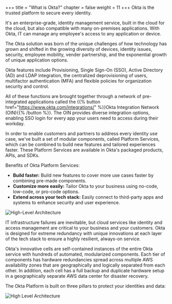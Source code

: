 +++
title = "What is Okta?"
chapter = false
weight = 11
+++
Okta is the trusted platform to secure every identity.

It's an enterprise-grade, identity management service, built in the cloud for the cloud, but also compatible with many on-premises applications. With Okta, IT can manage any employee's access to any application or device.

The Okta solution was born of the unique challenges of how technology has grown and shifted in the growing diversity of devices, identity issues, security, employee mobility, vender partnership, and the exponential growth of unique application options.

Okta features include Provisioning, Single Sign-On (SSO), Active Directory (AD) and LDAP integration, the centralized deprovisioning of users, multifactor authentication (MFA) and flexible policies for organization security and control.



All of these functions are brought together through a network of pre-integrated applications called the {{% button href="https://www.okta.com/integrations/" %}}Okta Integration Network (OIN){{% /button %}}. The OIN provides diverse integration options, enabling SSO login for every app your users need to access during their workday.

In order to enable customers and partners to address every identity use case, we've built a set of modular components, called Platform Services, which can be combined to build new features and tailored experiences faster. These Platform Services are available in Okta's packaged products, APIs, and SDKs.

Benefits of Okta Platform Services:

- **Build faster:** Build new features to cover more use cases faster by combining pre-made components.
- **Customize more easily:** Tailor Okta to your business using no-code, low-code, or pro-code options.
- **Extend across your tech stack:** Easily connect to third-party apps and systems to enhance security and user experience.

![High-Level Architecture](/images/4_Okta_Platform.png)

IT infrastructure failures are inevitable, but cloud services like identity and access management are critical to your business and your customers. Okta is designed for extreme redundancy with unique innovations at each layer of the tech stack to ensure a highly resilient, always-on service.

Okta's innovative cells are self-contained instances of the entire Okta service with hundreds of automated, modularized components. Each tier of components has hardware redundancies spread across multiple AWS availability zones that are geographically and logically separated from each other. In addition, each cell has a full backup and duplicate hardware setup in a geographically separate AWS data center for disaster recovery.

The Okta Platform is built on three pillars to protect your identities and data:

![High Level Architecture](/images/6_okta_pillars.png)